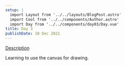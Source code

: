 ```yaml
---
setup: |
  import Layout from '../../layouts/BlogPost.astro'
  import Cool from '../../components/Author.astro'
  import Day from '../../components/day03/Day.vue'
title: Day 3
publishDate: 10 Dec 2021
---
```


[Description]( https://adventofcode.com/2021/day/3 )

Learning to use the canvas for drawing.



<Day client:visible />

